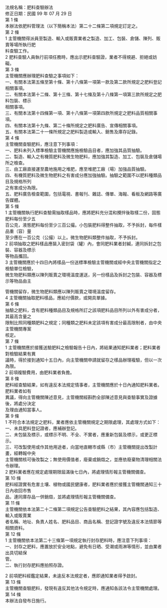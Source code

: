 法規名稱：肥料查驗辦法  
修正日期：民國 99 年 07 月 29 日  
第 1 條  
本辦法依肥料管理法（以下簡稱本法）第二十二條第二項規定訂定之。  
第 2 條  
1 主管機關得派員至製造、輸入或販賣業者之製造、加工、包裝、倉儲、陳列、販賣等場所執行肥  
料查驗工作。  
2 肥料查驗人員執行前項任務時，應出示肥料查驗證，業者不得規避、拒絕或妨礙。  
第 3 條  
主管機關應辦理肥料查驗之事項如下：  
一、有關本法第五條至第十條、第十八條第一項第一款及第二款所規定之肥料登記相關事項。  
二、有關本法第十二條、第十三條、第十七條及第十八條第一項第三款所規定之肥料包裝、標示  
相關事項。  
三、有關本法第十四條第一項、第十八條第一項第四款所規定之肥料品質相關事項。  
四、有關本法第十九條、第二十條所規定之肥料廣告、宣傳相關事項。  
五、有關本法第二十一條所規定之肥料製造或輸入、銷售及庫存記錄。  
第 4 條  
主管機關查驗肥料，應注意下列事項：  
一、肥料未列入標準檢驗主管機關應施檢驗品目者，應加強其品質抽驗。  
二、製造、輸入之有機質肥料及微生物肥料，應加強其製造、加工、包裝及倉儲場所之檢查。  
三、由工廠直接運至農地施用之堆肥，應至堆肥工廠（場）加強品質抽驗。  
四、有機質肥料及微生物肥料之有害成分應加強抽驗。抽驗之範圍不以肥料種類品目及規格所列  
之有害成分為限。  
五、肥料廣告檢查範圍，包括電視、書報刊、雜誌、傳單、海報、看板及網路等廣告媒體。  
第 5 條  
1 主管機關執行肥料查驗需抽取樣品時，應將肥料充分混和攪拌後取樣二份，固態肥料每份至少五  
百公克，液態肥料每份至少三百公撮。小包裝肥料得整件抽取，不予拆封，每件樣品重（容）量  
至少應在一百公克（公撮）以上。微生物肥料類整件抽取，不予拆封。  
2 前項抽取之肥料樣品應裝入密封袋（罐）內，會同肥料業者封緘，連同拆封之包裝、容器及標示  
等物品攜回。  
3 主管機關應於十四日內將樣品一份送標準檢驗主管機關或經中央主管機關指定之檢驗單位檢驗，  
微生物肥料類應以陳列販賣之環境溫度運送，另一份樣品及拆封之包裝、容器及標示等物品由主  


管機關留存，微生物肥料類應以陳列販賣之環境溫度留存。  
4 主管機關抽取肥料樣品，應給付價款，或開具單據。  
第 6 條  
抽驗之肥料，含有肥料種類品目及規格所訂之該項肥料品目所列以外有害成分者，其最高含量之  
限制比照同種類肥料之規定；同種類之肥料未定該項有害成分最高限制者，由中央主管機關專案  
核定。  
第 7 條  
1 主管機關應於接獲送驗肥料之檢驗報告十日內，將結果通知肥料業者；肥料業者對檢驗結果有異  
議時，得於接到通知十五日內，向主管機關申請就留存之樣品辦理複驗，但以一次為限。  
2 前項複驗費用，由肥料業者負擔。  
第 8 條  
肥料經查驗結果，如有違反本法規定情事者，主管機關應於十日內通知肥料業者。肥料業者如有  
異議，得向主管機關陳述意見，主管機關經斟酌全部陳述意見與查驗事實及證據後，將處分決定  
及理由通知當事人。  
第 9 條  
1 不符合本法規定之肥料，業者應依主管機關規定之期限處理，其處理方式如下：  
一、未具肥料登記證者，應補辦登記。  
二、未包裝及標示，或標示不明、不全、不實者，應重新包裝及標示，或更正標示。  
三、可改製使用或作其他用途者，向當地直轄市或縣（市）主管機關提出改製計畫，經轉報中央  
主管機關核可後改製之；無使用價值者，廢棄或銷燬之，並應依廢棄物清理相關法令辦理。  
2 肥料業者應在規定處理期限屆滿後七日內，將處理情形報主管機關備查。  
第 10 條  
肥料經證實有危害土壤、植物或國民健康者，肥料業者應於接獲主管機關通知三十日內收回市售  
品，連同庫存品一併銷燬，並將處理情形報主管機關備查。  
第 11 條  
主管機關依本法第二十二條第二項規定公告查驗肥料之結果，其內容應包括製造、輸入或販賣業  
者名稱、地址、負責人姓名、肥料品目、商品名稱、登記證字號及違反本法情節等相關資料。  
第 12 條  
1 主管機關依本法第二十三條第一項規定執行封存肥料時，應注意下列事項：  
一、封存之肥料，應置放於安全地點，避免有日晒、受潮或雨淋等情形，並由業者出具切結保  
管。  
二、執行封存肥料應拍照存證。  


2 前項肥料經鑑定結果，未違反本法規定者，應即通知業者得予啟封。  
第 13 條  
主管機關查驗肥料，發現有違反其他法令規定時，應通知各該法令主管機關處理。  
第 14 條  
本辦法自發布日施行。  


